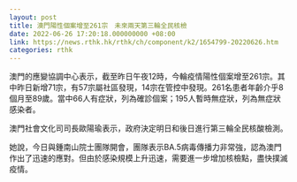 ```yaml
---
layout: post
title: 澳門陽性個案增至261宗　未來兩天第三輪全民核檢
date: 2022-06-26 17:20:18.000000000 +08:00
link: https://news.rthk.hk/rthk/ch/component/k2/1654799-20220626.htm
categories: rthk
---
```


澳門的應變協調中心表示，截至昨日午夜12時，今輪疫情陽性個案增至261宗。其中昨日新增71宗，有57宗屬社區發現，14宗在管控中發現。261名患者年齡介乎8個月至89歲。當中66人有症狀，列為確診個案；195人暫時無症狀，列為無症狀感染者。

澳門社會文化司司長歐陽瑜表示，政府決定明日和後日進行第三輪全民核酸檢測。

她說，今日與鍾南山院士團隊開會，團隊表示BA.5病毒傳播力非常強，認為澳門作出了迅速的應對。但由於感染規模上升迅速，需要進一步增加核檢點，盡快撲滅疫情。
